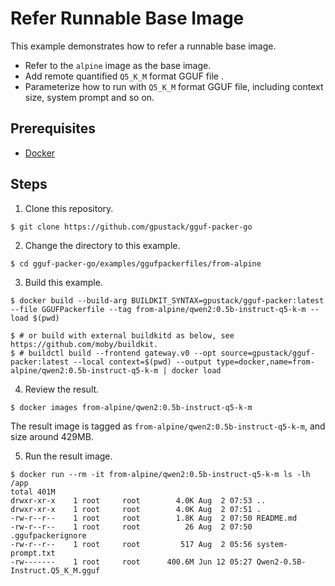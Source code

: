# Refer Runnable Base Image

This example demonstrates how to refer a runnable base image.

- Refer to the `alpine` image as the base image.
- Add remote quantified `Q5_K_M` format GGUF file .
- Parameterize how to run with `Q5_K_M` format GGUF file, including context size, system prompt and so on.

## Prerequisites

- [Docker](https://docs.docker.com/engine/install/)

## Steps

1. Clone this repository.

```shell
$ git clone https://github.com/gpustack/gguf-packer-go
```

2. Change the directory to this example.

```shell
$ cd gguf-packer-go/examples/ggufpackerfiles/from-alpine
```

3. Build this example.

```shell
$ docker build --build-arg BUILDKIT_SYNTAX=gpustack/gguf-packer:latest --file GGUFPackerfile --tag from-alpine/qwen2:0.5b-instruct-q5-k-m --load $(pwd)

$ # or build with external buildkitd as below, see https://github.com/moby/buildkit.
$ # buildctl build --frontend gateway.v0 --opt source=gpustack/gguf-packer:latest --local context=$(pwd) --output type=docker,name=from-alpine/qwen2:0.5b-instruct-q5-k-m | docker load
```

4. Review the result.

```shell
$ docker images from-alpine/qwen2:0.5b-instruct-q5-k-m
```

The result image is tagged as `from-alpine/qwen2:0.5b-instruct-q5-k-m`, and size around 429MB.

5. Run the result image.

```shell
$ docker run --rm -it from-alpine/qwen2:0.5b-instruct-q5-k-m ls -lh /app
total 401M
drwxr-xr-x    1 root     root        4.0K Aug  2 07:53 ..
drwxr-xr-x    1 root     root        4.0K Aug  2 07:51 .
-rw-r--r--    1 root     root        1.8K Aug  2 07:50 README.md
-rw-r--r--    1 root     root          26 Aug  2 07:50 .ggufpackerignore
-rw-r--r--    1 root     root         517 Aug  2 05:56 system-prompt.txt
-rw-------    1 root     root      400.6M Jun 12 05:27 Qwen2-0.5B-Instruct.Q5_K_M.gguf
```
